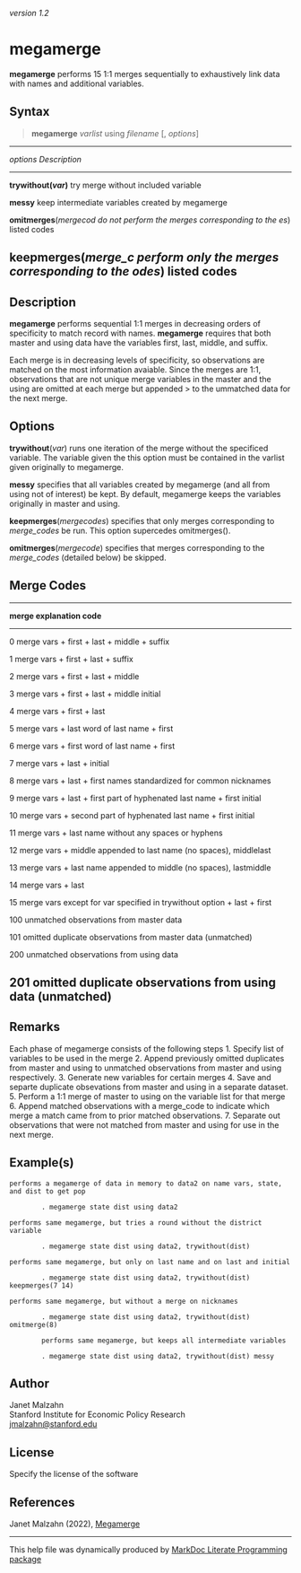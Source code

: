 *version 1.2*

megamerge
=========

**megamerge** performs 15 1:1 merges sequentially to exhaustively link
data with names and additional variables.

Syntax
------

> **megamerge** *varlist* using *filename* \[, *options*\]

  ------------------------------------------------------------------------
  *options*                *Description*
  ------------------------ -----------------------------------------------
  **trywithout(*var*)**    try merge without included variable

  **messy**                keep intermediate variables created by
                           megamerge

  **omitmerges**(*mergecod do not perform the merges corresponding to the
  es*)                     listed codes

  **keepmerges**(*merge\_c perform only the merges corresponding to the
  odes*)                   listed codes
  ------------------------------------------------------------------------

Description
-----------

**megamerge** performs sequential 1:1 merges in decreasing orders of
specificity to match record with names. **megamerge** requires that both
master and using data have the variables first, last, middle, and
suffix.

Each merge is in decreasing levels of specificity, so observations are
matched on the most information avaiable. Since the merges are 1:1,
observations that are not unique merge variables in the master and the
using are omitted at each merge but appended &gt; to the ummatched data
for the next merge.

Options
-------

**trywithout**(*var*) runs one iteration of the merge without the
specificed variable. The variable given the this option must be
contained in the varlist given originally to megamerge.

**messy** specifies that all variables created by megamerge (and all
from using not of interest) be kept. By default, megamerge keeps the
variables originally in master and using.

**keepmerges**(*mergecodes*) specifies that only merges corresponding to
*merge\_codes* be run. This option supercedes omitmerges().

**omitmerges**(*mergecode*) specifies that merges corresponding to the
*merge\_codes* (detailed below) be skipped.

Merge Codes
-----------

  ------------------------------------------------------------------------
  **merge       **explanation**
  code**        
  ------------- ----------------------------------------------------------
  0             merge vars + first + last + middle + suffix

  1             merge vars + first + last + suffix

  2             merge vars + first + last + middle

  3             merge vars + first + last + middle initial

  4             merge vars + first + last

  5             merge vars + last word of last name + first

  6             merge vars + first word of last name + first

  7             merge vars + last + initial

  8             merge vars + last + first names standardized for common
                nicknames

  9             merge vars + last + first part of hyphenated last name +
                first initial

  10            merge vars + second part of hyphenated last name + first
                initial

  11            merge vars + last name without any spaces or hyphens

  12            merge vars + middle appended to last name (no spaces),
                middlelast

  13            merge vars + last name appended to middle (no spaces),
                lastmiddle

  14            merge vars + last

  15            merge vars except for var specified in trywithout option +
                last + first

  100           unmatched observations from master data

  101           omitted duplicate observations from master data
                (unmatched)

  200           unmatched observations from using data

  201           omitted duplicate observations from using data (unmatched)
  ------------------------------------------------------------------------

Remarks
-------

Each phase of megamerge consists of the following steps 1. Specify list
of variables to be used in the merge 2. Append previously omitted
duplicates from master and using to unmatched observations from master
and using respectively. 3. Generate new variables for certain merges 4.
Save and separte duplicate obsevations from master and using in a
separate dataset. 5. Perform a 1:1 merge of master to using on the
variable list for that merge 6. Append matched observations with a
merge\_code to indicate which merge a match came from to prior matched
observations. 7. Separate out observations that were not matched from
master and using for use in the next merge.

Example(s)
----------

    performs a megamerge of data in memory to data2 on name vars, state, and dist to get pop

            . megamerge state dist using data2

    performs same megamerge, but tries a round without the district variable

            . megamerge state dist using data2, trywithout(dist)
                    
    performs same megamerge, but only on last name and on last and initial

            . megamerge state dist using data2, trywithout(dist) keepmerges(7 14)
                    
    performs same megamerge, but without a merge on nicknames

            . megamerge state dist using data2, trywithout(dist) omitmerge(8)
                    
            performs same megamerge, but keeps all intermediate variables

            . megamerge state dist using data2, trywithout(dist) messy

Author
------

Janet Malzahn\
Stanford Institute for Economic Policy Research\
jmalzahn@stanford.edu

License
-------

Specify the license of the software

References
----------

Janet Malzahn (2022), [Megamerge](https://github.com/haghish/markdoc/)

------------------------------------------------------------------------

This help file was dynamically produced by [MarkDoc Literate Programming
package](http://www.haghish.com/markdoc/)
